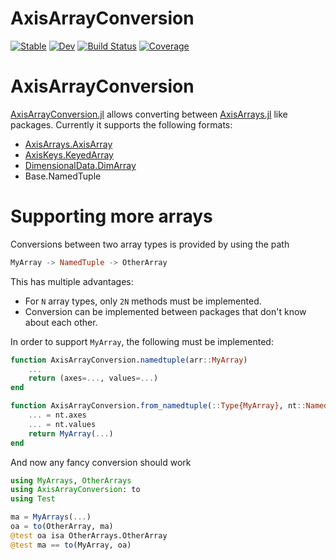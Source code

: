# AxisArrayConversion

[![Stable](https://img.shields.io/badge/docs-stable-blue.svg)](https://jw3126.github.io/AxisArrayConversion.jl/stable)
[![Dev](https://img.shields.io/badge/docs-dev-blue.svg)](https://jw3126.github.io/AxisArrayConversion.jl/dev)
[![Build Status](https://github.com/jw3126/AxisArrayConversion.jl/workflows/CI/badge.svg)](https://github.com/jw3126/AxisArrayConversion.jl/actions)
[![Coverage](https://codecov.io/gh/jw3126/AxisArrayConversion.jl/branch/master/graph/badge.svg)](https://codecov.io/gh/jw3126/AxisArrayConversion.jl)

# AxisArrayConversion

[AxisArrayConversion.jl](https://github.com/jw3126/AxisArrayConversion.jl) allows converting between [AxisArrays.jl](https://github.com/JuliaArrays/AxisArrays.jl) like packages.
Currently it supports the following formats:
* [AxisArrays.AxisArray](https://github.com/JuliaArrays/AxisArrays.jl)
* [AxisKeys.KeyedArray](https://github.com/mcabbott/AxisKeys.jl)
* [DimensionalData.DimArray](https://github.com/rafaqz/DimensionalData.jl)
* Base.NamedTuple


# Supporting more arrays

Conversions between two array types is provided by using the path
```julia
MyArray -> NamedTuple -> OtherArray
```
This has multiple advantages:
* For `N` array types, only `2N` methods must be implemented.
* Conversion can be implemented between packages that don't know about each other.

In order to support `MyArray`, the following must be implemented:

```julia
function AxisArrayConversion.namedtuple(arr::MyArray)
    ...
    return (axes=..., values=...)
end

function AxisArrayConversion.from_namedtuple(::Type{MyArray}, nt::NamedTuple)
    ... = nt.axes
    ... = nt.values
    return MyArray(...)
end
```

And now any fancy conversion should work
```julia
using MyArrays, OtherArrays
using AxisArrayConversion: to
using Test

ma = MyArrays(...)
oa = to(OtherArray, ma)
@test oa isa OtherArrays.OtherArray
@test ma == to(MyArray, oa)
```
